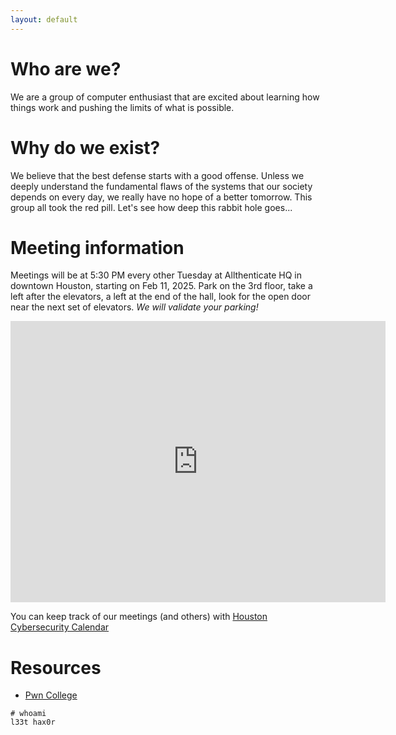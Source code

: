 ```yaml
---
layout: default
---
```


# Who are we?
We are a group of computer enthusiast that are excited about learning how things work and pushing the limits of what is possible.

# Why do we exist?
We believe that the best defense starts with a good offense. Unless we deeply understand the fundamental flaws of the systems that our society depends on every day, we really have no hope of a better tomorrow. This group all took the red pill. Let's see how deep this rabbit hole goes...

# Meeting information
Meetings will be at 5:30 PM every other Tuesday at Allthenticate HQ in downtown Houston, starting on Feb 11, 2025.
Park on the 3rd floor, take a left after the elevators, a left at the end of the hall, look for the open door near the next set of elevators.
*We will validate your parking!*

<iframe src="https://www.google.com/maps/embed?pb=!1m18!1m12!1m3!1d3463.6449651667763!2d-95.36782462141501!3d29.758986675068652!2m3!1f0!2f0!3f0!3m2!1i1024!2i768!4f13.1!3m3!1m2!1s0x8640bfe9df0c18ad%3A0x1d2b1fbbf4b2b2bc!2sAllthenticate!5e0!3m2!1sen!2sus!4v1740582706540!5m2!1sen!2sus" width="600" height="450" style="border:0;" allowfullscreen="" loading="lazy" referrerpolicy="no-referrer-when-downgrade"></iframe>

You can keep track of our meetings (and others) with [Houston Cybersecurity Calendar](https://calendar.google.com/calendar/embed?src=5lv78r50v0dm8nnppl93fno9h8%40group.calendar.google.com&ctz=America%2FChicago)


# Resources
* [Pwn College](https://pwn.college)


```
# whoami
l33t hax0r
```
